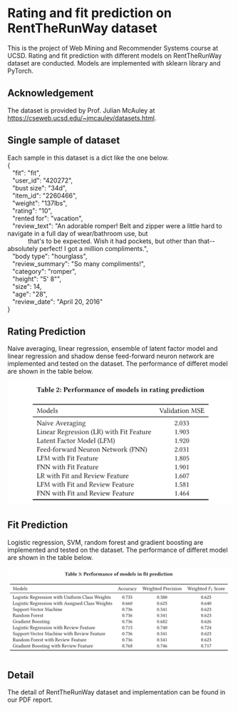 # Rating and fit prediction on RentTheRunWay dataset

This is the project of Web Mining and Recommender Systems course at UCSD. Rating and fit prediction with different models on RentTheRunWay dataset are conducted. Models are implemented with sklearn library and PyTorch.

## Acknowledgement
The dataset is provided by Prof. Julian McAuley at https://cseweb.ucsd.edu/~jmcauley/datasets.html.

## Single sample of dataset
Each sample in this dataset is a dict like the one below.<br>
{<br>
  &ensp; "fit": "fit",<br>
  &ensp; "user_id": "420272",<br>
  &ensp; "bust size": "34d",<br>
  &ensp; "item_id": "2260466",<br>
  &ensp; "weight": "137lbs",<br>
  &ensp; "rating": "10",<br>
  &ensp; "rented for": "vacation",<br>
  &ensp; "review_text": "An adorable romper! Belt and zipper were a little hard to navigate in a full day of wear/bathroom use, but <br>
  &ensp;&ensp;&ensp;&ensp;&ensp;&ensp; that's to be expected. Wish it had pockets, but other than that-- absolutely perfect! I got a million compliments.",<br>
  &ensp; "body type": "hourglass",<br>
  &ensp; "review_summary": "So many compliments!",<br>
  &ensp; "category": "romper",<br>
  &ensp; "height": "5' 8\"",<br>
  &ensp; "size": 14,<br>
  &ensp; "age": "28",<br>
  &ensp; "review_date": "April 20, 2016"<br>
}<br>

## Rating Prediction
Naive averaging, linear regression, ensemble of latent factor model and linear regression and shadow dense feed-forward neuron network are implemented and tested on the dataset. The performance of differet model are shown in the table below.

![rating performance](./Figs/rating_performance.png "Performance of different models on rating prediction")

## Fit Prediction
Logistic regression, SVM, random forest and gradient boosting are implemented and tested on the dataset. The performance of differet model are shown in the table below.

![fit performance](./Figs/fit_performance.png "Performance of different models on fit prediction")

## Detail
The detail of RentTheRunWay dataset and implementation can be found in our PDF report.

